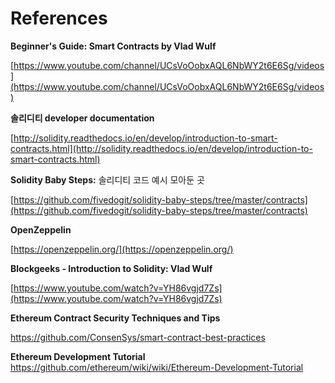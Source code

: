 # References

**Beginner's Guide: Smart Contracts by Vlad Wulf**

[https://www.youtube.com/channel/UCsVoOobxAQL6NbWY2t6E6Sg/videos](https://www.youtube.com/channel/UCsVoOobxAQL6NbWY2t6E6Sg/videos)

**솔리디티 developer documentation**

[http://solidity.readthedocs.io/en/develop/introduction-to-smart-contracts.html](http://solidity.readthedocs.io/en/develop/introduction-to-smart-contracts.html)

**Solidity Baby Steps:** 솔리디티 코드 예시 모아둔 곳

[https://github.com/fivedogit/solidity-baby-steps/tree/master/contracts](https://github.com/fivedogit/solidity-baby-steps/tree/master/contracts)

**OpenZeppelin**

[https://openzeppelin.org/](https://openzeppelin.org/)

**Blockgeeks - Introduction to Solidity: Vlad Wulf**

[https://www.youtube.com/watch?v=YH86vgjd7Zs](https://www.youtube.com/watch?v=YH86vgjd7Zs)

**Ethereum Contract Security Techniques and Tips**

https://github.com/ConsenSys/smart-contract-best-practices

**Ethereum Development Tutorial**  
https://github.com/ethereum/wiki/wiki/Ethereum-Development-Tutorial

